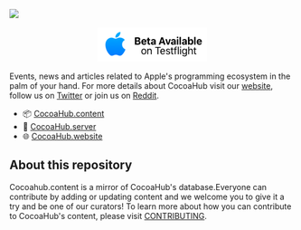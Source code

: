 ![](https://github.com/pedrommcarrasco/Cocoahub.content/blob/master/banner.jpg?raw=true)

<p align="center"><a href="https://testflight.apple.com/join/C1U1l5yy"><img src="cta.png" /></a></p>

Events, news and articles related to Apple's programming ecosystem in the palm of your hand. For more details about CocoaHub visit our [website](https://cocoahub.app), follow us on [Twitter](https://twitter.com/CocoaHubApp) or join us on [Reddit](https://www.reddit.com/r/CocoaHub/).

- 📦 [CocoaHub.content](www.github.com/pedrommcarrasco/cocoahub.content)
- 🧠 [CocoaHub.server](www.github.com/pedrommcarrasco/cocoahub.server)
- 🌐 [CocoaHub.website](www.github.com/pedrommcarrasco/cocoahub.website)

## About this repository

Cocoahub.content is a mirror of CocoaHub's database.Everyone can contribute by adding or updating content and we welcome you to give it a try and be one of our curators! To learn more about how you can contribute to CocoaHub's content, please visit [CONTRIBUTING](https://github.com/pedrommcarrasco/Cocoahub.content/blob/master/CONTRIBUTING.md).
